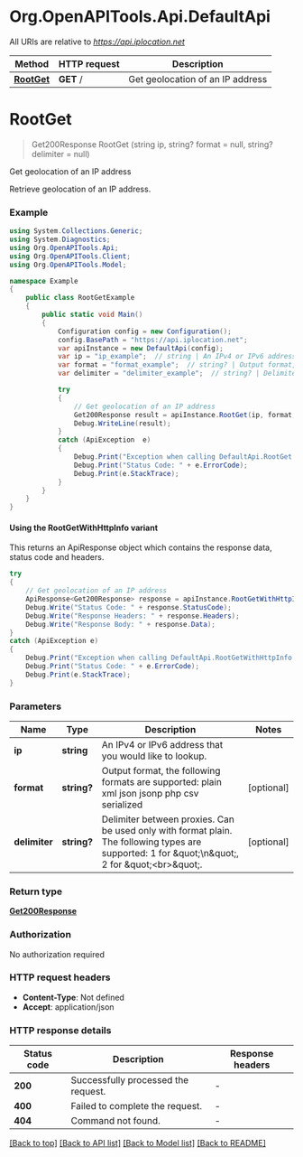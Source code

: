 # Org.OpenAPITools.Api.DefaultApi

All URIs are relative to *https://api.iplocation.net*

| Method | HTTP request | Description |
|--------|--------------|-------------|
| [**RootGet**](DefaultApi.md#rootget) | **GET** / | Get geolocation of an IP address |

<a id="rootget"></a>
# **RootGet**
> Get200Response RootGet (string ip, string? format = null, string? delimiter = null)

Get geolocation of an IP address

Retrieve geolocation of an IP address. 

### Example
```csharp
using System.Collections.Generic;
using System.Diagnostics;
using Org.OpenAPITools.Api;
using Org.OpenAPITools.Client;
using Org.OpenAPITools.Model;

namespace Example
{
    public class RootGetExample
    {
        public static void Main()
        {
            Configuration config = new Configuration();
            config.BasePath = "https://api.iplocation.net";
            var apiInstance = new DefaultApi(config);
            var ip = "ip_example";  // string | An IPv4 or IPv6 address that you would like to lookup.
            var format = "format_example";  // string? | Output format, the following formats are supported: plain xml json jsonp php csv serialized (optional) 
            var delimiter = "delimiter_example";  // string? | Delimiter between proxies. Can be used only with format plain. The following types are supported: 1 for \"\\n\", 2 for \"<br>\". (optional) 

            try
            {
                // Get geolocation of an IP address
                Get200Response result = apiInstance.RootGet(ip, format, delimiter);
                Debug.WriteLine(result);
            }
            catch (ApiException  e)
            {
                Debug.Print("Exception when calling DefaultApi.RootGet: " + e.Message);
                Debug.Print("Status Code: " + e.ErrorCode);
                Debug.Print(e.StackTrace);
            }
        }
    }
}
```

#### Using the RootGetWithHttpInfo variant
This returns an ApiResponse object which contains the response data, status code and headers.

```csharp
try
{
    // Get geolocation of an IP address
    ApiResponse<Get200Response> response = apiInstance.RootGetWithHttpInfo(ip, format, delimiter);
    Debug.Write("Status Code: " + response.StatusCode);
    Debug.Write("Response Headers: " + response.Headers);
    Debug.Write("Response Body: " + response.Data);
}
catch (ApiException e)
{
    Debug.Print("Exception when calling DefaultApi.RootGetWithHttpInfo: " + e.Message);
    Debug.Print("Status Code: " + e.ErrorCode);
    Debug.Print(e.StackTrace);
}
```

### Parameters

| Name | Type | Description | Notes |
|------|------|-------------|-------|
| **ip** | **string** | An IPv4 or IPv6 address that you would like to lookup. |  |
| **format** | **string?** | Output format, the following formats are supported: plain xml json jsonp php csv serialized | [optional]  |
| **delimiter** | **string?** | Delimiter between proxies. Can be used only with format plain. The following types are supported: 1 for \&quot;\\n\&quot;, 2 for \&quot;&lt;br&gt;\&quot;. | [optional]  |

### Return type

[**Get200Response**](Get200Response.md)

### Authorization

No authorization required

### HTTP request headers

 - **Content-Type**: Not defined
 - **Accept**: application/json


### HTTP response details
| Status code | Description | Response headers |
|-------------|-------------|------------------|
| **200** | Successfully processed the request. |  -  |
| **400** | Failed to complete the request. |  -  |
| **404** | Command not found. |  -  |

[[Back to top]](#) [[Back to API list]](../README.md#documentation-for-api-endpoints) [[Back to Model list]](../README.md#documentation-for-models) [[Back to README]](../README.md)


